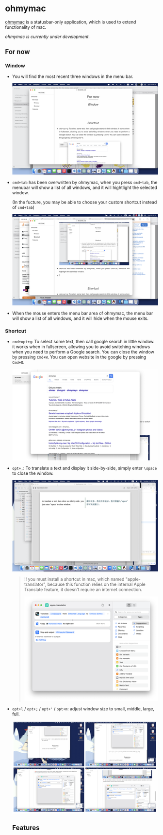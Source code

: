 # ohmymac

[ohmymac](https://github.com/huahuak/ohmymac) is a statusbar-only application, which is used to extend functionality of mac.

*ohmymac is currently under development.*

##  For now

### Window

- You will find the most recent three windows in the menu bar.

  ![Screenshot 2024-03-14 at 23.09.30](README.assets/Screenshot%202024-03-14%20at%2023.09.30.png)

- `cmd+tab` has been overwritten by ohmymac, when you press `cmd+tab`, the menubar will show a list of all windows, and it will hightlight the selected window.

  (In the fucture, you may be able to choose your custom shortcut instead of `cmd+tab`)

  ![Screenshot 2024-03-14 at 23.12.15](README.assets/Screenshot%202024-03-14%20at%2023.12.15-0429150.png)

- When the mouse enters the menu bar area of ohmymac, the menu bar will show a list of all windows, and it will hide when the mouse exits.

### Shortcut

- `cmd+opt+g`: To select some text, then call google search in little window. it works when in fullscreen, allowing you to avoid switching windows when you need to perform a Google search. You can close the window by pressing `Cmd+W`. You can open website in the google by pressing `Cmd+O`.

  ![Screenshot 2024-03-05 at 15.58.29](README.assets/Screenshot%202024-03-05%20at%2015.58.29.png)

- `opt+,`: To translate a text and display it side-by-side, simply enter `\space` to close the window. 

  ![Screenshot 2024-03-05 at 13.36.43](README.assets/Screenshot%202024-03-05%20at%2013.36.43-9617654.png)

  > ‼️ you must install a shortcut in mac, which named "apple-translator", because this function relies on the internal Apple Translate feature, it doesn't require an internet connection.
  >
  > ![Screenshot 2024-03-05 at 13.39.10](README.assets/Screenshot%202024-03-05%20at%2013.39.10-9617654.png)

- `opt+l` / `opt+;` / `opt+'` / `opt+m`: adjust window size to small, middle, large, full.

  ![Screenshot 2024-03-05 at 13.58.40](README.assets/Screenshot%202024-03-05%20at%2013.58.40.png)



  ## Features

